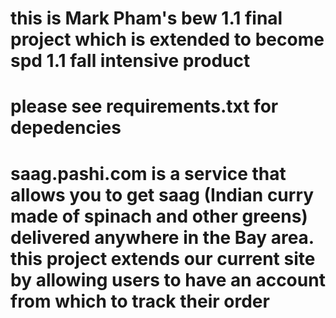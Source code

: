 # this is Mark Pham's bew 1.1 final project which is extended to become spd 1.1 fall intensive product

# please see requirements.txt for depedencies

# saag.pashi.com is a service that allows you to get saag (Indian curry made of spinach and other greens) delivered anywhere in the Bay area.  this project extends our current site by allowing users to have an account from which to track their order
